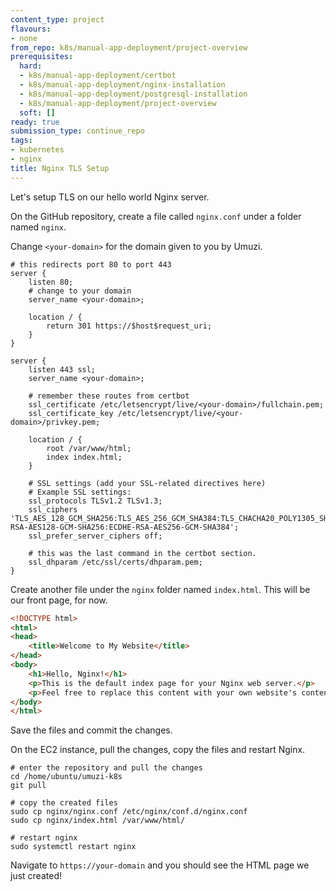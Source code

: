 ```yaml
---
content_type: project
flavours:
- none
from_repo: k8s/manual-app-deployment/project-overview
prerequisites:
  hard:
  - k8s/manual-app-deployment/certbot
  - k8s/manual-app-deployment/nginx-installation
  - k8s/manual-app-deployment/postgresql-installation
  - k8s/manual-app-deployment/project-overview
  soft: []
ready: true
submission_type: continue_repo
tags:
- kubernetes
- nginx
title: Nginx TLS Setup
---
```


Let's setup TLS on our hello world Nginx server.

On the GitHub repository, create a file called `nginx.conf` under a folder named `nginx`.

Change `<your-domain>` for the domain given to you by Umuzi.

```nginx
# this redirects port 80 to port 443
server {
    listen 80;
    # change to your domain
    server_name <your-domain>;

    location / {
        return 301 https://$host$request_uri;
    }
}

server {
    listen 443 ssl;
    server_name <your-domain>;
    
    # remember these routes from certbot
    ssl_certificate /etc/letsencrypt/live/<your-domain>/fullchain.pem;
    ssl_certificate_key /etc/letsencrypt/live/<your-domain>/privkey.pem;

    location / {
        root /var/www/html;
        index index.html;
    }

    # SSL settings (add your SSL-related directives here)
    # Example SSL settings:
    ssl_protocols TLSv1.2 TLSv1.3;
    ssl_ciphers 'TLS_AES_128_GCM_SHA256:TLS_AES_256_GCM_SHA384:TLS_CHACHA20_POLY1305_SHA256:ECDHE-RSA-AES128-GCM-SHA256:ECDHE-RSA-AES256-GCM-SHA384';
    ssl_prefer_server_ciphers off;
    
    # this was the last command in the certbot section.
    ssl_dhparam /etc/ssl/certs/dhparam.pem;
}
```

Create another file under the `nginx` folder named `index.html`. This will be our front page, for now.

```html
<!DOCTYPE html>
<html>
<head>
    <title>Welcome to My Website</title>
</head>
<body>
    <h1>Hello, Nginx!</h1>
    <p>This is the default index page for your Nginx web server.</p>
    <p>Feel free to replace this content with your own website's content.</p>
</body>
</html> 
```

Save the files and commit the changes.

On the EC2 instance, pull the changes, copy the files and restart Nginx.

```
# enter the repository and pull the changes
cd /home/ubuntu/umuzi-k8s
git pull

# copy the created files
sudo cp nginx/nginx.conf /etc/nginx/conf.d/nginx.conf
sudo cp nginx/index.html /var/www/html/

# restart nginx
sudo systemctl restart nginx
```

Navigate to `https://your-domain` and you should see the HTML page we just created!